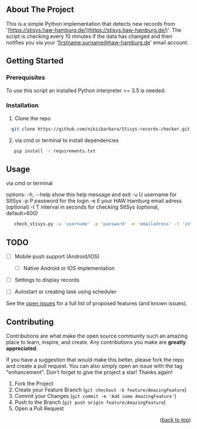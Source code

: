 <!-- ABOUT THE PROJECT -->
## About The Project
This is a simple Python implementation that detects new records from '[https://stisys.haw-hamburg.de/](https://stisys.haw-hamburg.de/)'. 
The script is checking every 10 minutes if the data has changed and then notifies you via your 'firstname.surname@haw-hamburg.de' email account.

<!-- GETTING STARTED -->
## Getting Started

### Prerequisites

To use this script an installed Python interpreter >= 3.5 is needed.
### Installation

1.  Clone the repo
 ```sh
   git clone https://github.com/nikiibarbaro/Stisys-records-checker.git
   ```
2. via cmd or terminal to install dependencies
```sh
   pip install -r requirements.txt
   ```


<!-- USAGE EXAMPLES -->
## Usage

via cmd or terminal

options:
  -h, --help  show this help message and exit
  -u U        username for StISys
  -p P        password for the login
  -e E        your HAW Hamburg email adress (optional)
  -t T        interval in seconds for checking StISys (optional, default=600)
```sh
   check_stisys.py -u 'username' -p 'password' -e 'emailadress' -t 'interval'
   ```

<!-- ROADMAP -->
## TODO
- [ ] Mobile push support (Android/IOS)
	- [ ] Native Android or IOS implementation 
- [ ] Settings to display records
- [ ] Autostart or creating task using scheduler


See the [open issues](https://github.com/nikiibarbaro/Stisys-records-checker/issues) for a full list of proposed features (and known issues).

<!-- CONTRIBUTING -->
## Contributing

Contributions are what make the open source community such an amazing place to learn, inspire, and create. Any contributions you make are **greatly appreciated**.

If you have a suggestion that would make this better, please fork the repo and create a pull request. You can also simply open an issue with the tag "enhancement".
Don't forget to give the project a star! Thanks again!

1. Fork the Project
2. Create your Feature Branch (`git checkout -b feature/AmazingFeature`)
3. Commit your Changes (`git commit -m 'Add some AmazingFeature'`)
4. Push to the Branch (`git push origin feature/AmazingFeature`)
5. Open a Pull Request

<p align="right">(<a href="#top">back to top</a>)</p>

